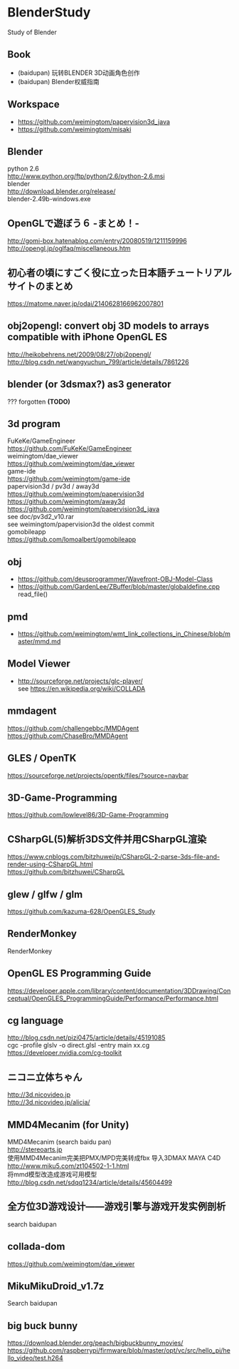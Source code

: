 # BlenderStudy
Study of Blender

## Book  
* (baidupan) 玩转BLENDER  3D动画角色创作  
* (baidupan) Blender权威指南  

## Workspace  
* https://github.com/weimingtom/papervision3d_java  
* https://github.com/weimingtom/misaki  

## Blender  
python 2.6  
http://www.python.org/ftp/python/2.6/python-2.6.msi  
blender  
http://download.blender.org/release/  
blender-2.49b-windows.exe  

## OpenGLで遊ぼう６ -まとめ！-  
http://gomi-box.hatenablog.com/entry/20080519/1211159996  
http://opengl.jp/oglfaq/miscellaneous.htm  

## 初心者の頃にすごく役に立った日本語チュートリアルサイトのまとめ  
https://matome.naver.jp/odai/2140628166962007801  

## obj2opengl: convert obj 3D models to arrays compatible with iPhone OpenGL ES  
http://heikobehrens.net/2009/08/27/obj2opengl/  
http://blog.csdn.net/wangyuchun_799/article/details/7861226  

## blender (or 3dsmax?) as3 generator
??? forgotten **(TODO)**      

## 3d program  
FuKeKe/GameEngineer  
https://github.com/FuKeKe/GameEngineer  
weimingtom/dae_viewer  
https://github.com/weimingtom/dae_viewer  
game-ide  
https://github.com/weimingtom/game-ide  
papervision3d / pv3d / away3d  
https://github.com/weimingtom/papervision3d  
https://github.com/weimingtom/away3d  
https://github.com/weimingtom/papervision3d_java  
see doc/pv3d2_v10.rar  
see weimingtom/papervision3d the oldest commit  
gomobileapp  
https://github.com/lomoalbert/gomobileapp  

## obj  
* https://github.com/deusprogrammer/Wavefront-OBJ-Model-Class  
* https://github.com/GardenLee/ZBuffer/blob/master/globaldefine.cpp  
read_file()  

## pmd  
* https://github.com/weimingtom/wmt_link_collections_in_Chinese/blob/master/mmd.md  

## Model Viewer  
* http://sourceforge.net/projects/glc-player/  
see https://en.wikipedia.org/wiki/COLLADA  

## mmdagent  
https://github.com/challengebbc/MMDAgent  
https://github.com/ChaseBro/MMDAgent  

## GLES / OpenTK    
https://sourceforge.net/projects/opentk/files/?source=navbar  

## 3D-Game-Programming  
https://github.com/lowlevel86/3D-Game-Programming  

## CSharpGL(5)解析3DS文件并用CSharpGL渲染  
https://www.cnblogs.com/bitzhuwei/p/CSharpGL-2-parse-3ds-file-and-render-using-CSharpGL.html  
https://github.com/bitzhuwei/CSharpGL  

## glew / glfw / glm    
https://github.com/kazuma-628/OpenGLES_Study  

## RenderMonkey  
RenderMonkey  

## OpenGL ES Programming Guide  
https://developer.apple.com/library/content/documentation/3DDrawing/Conceptual/OpenGLES_ProgrammingGuide/Performance/Performance.html  

## cg language  
http://blog.csdn.net/pizi0475/article/details/45191085  
cgc -profile glslv -o direct.glsl -entry main xx.cg  
https://developer.nvidia.com/cg-toolkit  

## ニコニ立体ちゃん  
http://3d.nicovideo.jp  
http://3d.nicovideo.jp/alicia/  

## MMD4Mecanim (for Unity)    
MMD4Mecanim (search baidu pan)    
http://stereoarts.jp  
使用MMD4Mecanim完美把PMX/MPD完美转成fbx 导入3DMAX MAYA C4D  
http://www.miku5.com/zt104502-1-1.html  
将mmd模型改造成游戏可用模型  
http://blog.csdn.net/sdqq1234/article/details/45604499  

## 全方位3D游戏设计——游戏引擎与游戏开发实例剖析  
search baidupan  

## collada-dom  
https://github.com/weimingtom/dae_viewer  

## MikuMikuDroid_v1.7z  
Search baidupan  

## big buck bunny  
https://download.blender.org/peach/bigbuckbunny_movies/  
https://github.com/raspberrypi/firmware/blob/master/opt/vc/src/hello_pi/hello_video/test.h264  
